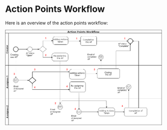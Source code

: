 # Action Points Workflow

Here is an overview of the action points workflow:

![](../.gitbook/assets/action-point-workflow%20%281%29.png)

